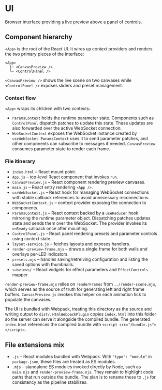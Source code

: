 # UI

Browser interface providing a live preview above a panel of controls.


## Component hierarchy

`<App>` is the root of the React UI. It wires up context providers and renders
the two primary pieces of the interface:

```
<App>
  ├─ <CanvasPreview />
  └─ <ControlPanel />
```

`<CanvasPreview />` shows the live scene on two canvases while
`<ControlPanel />` exposes sliders and preset management.

### Context flow

`<App>` wraps its children with two contexts:

- `ParamsContext` holds the runtime parameter state. Components such as
  `ControlPanel` dispatch patches to update this state. These updates are also
  forwarded over the active WebSocket connection.
- `WebSocketContext` exposes the WebSocket instance created by `useWebSocket`.
  `ParamsContext` uses it to send parameter patches, and other components can
  subscribe to messages if needed. `CanvasPreview` consumes parameter state to
  render each frame.

### File itinerary

- `index.html` – React mount point.
- `App.js` – top-level React component that invokes `run`.
- `CanvasPreview.js` – React component rendering preview canvases.
- `main.js` – React entry rendering `<App />`.
- `useWebSocket.js` – React hook for managing WebSocket connections with stable callback references to avoid unnecessary reconnections.
- `WebSocketContext.js` – context provider exposing the connection to components.
- `ParamsContext.js` – React context backed by a `useReducer` hook mirroring the runtime parameter object. Dispatching patches updates state and sends them over the WebSocket. The provider invokes its `onReady` callback once after mounting.
- `ControlPanel.js` – React panel rendering presets and parameter controls using context state.
- `layout-service.js` – fetches layouts and exposes handlers.
- `render-preview-frame.mjs` – draws a single frame for both walls and overlays per‑LED indicators.
- `presets.mjs` – handles saving/retreiving configuration and listing the saved options with thumbnails.
- `subviews/` – React widgets for effect parameters and `EffectControls` mapper.

`render-preview-frame.mjs` relies on `renderFrames` from `../render-scene.mjs`, which serves as the source of truth for generating left and right frame buffers. `CanvasPreview.js` invokes this helper on each animation tick to populate the canvases.

The UI is bundled with Webpack, treating this directory as the source and writing output to `dist/`. `HtmlWebpackPlugin` copies `index.html` into this folder so the server can serve it alongside the compiled bundle.
The generated `index.html` references the compiled bundle with `<script src="/bundle.js"></script>`.

## File extensions mix

- `.js` – React modules bundled with Webpack. With `"type": "module"` in `package.json`, these files are treated as ES modules.
- `.mjs` – standalone ES modules invoked directly by Node, such as `main.mjs` and `render-preview-frame.mjs`. They remain to highlight code paths that run outside the bundle. The plan is to rename these to `.js` for consistency as the pipeline stabilizes.
